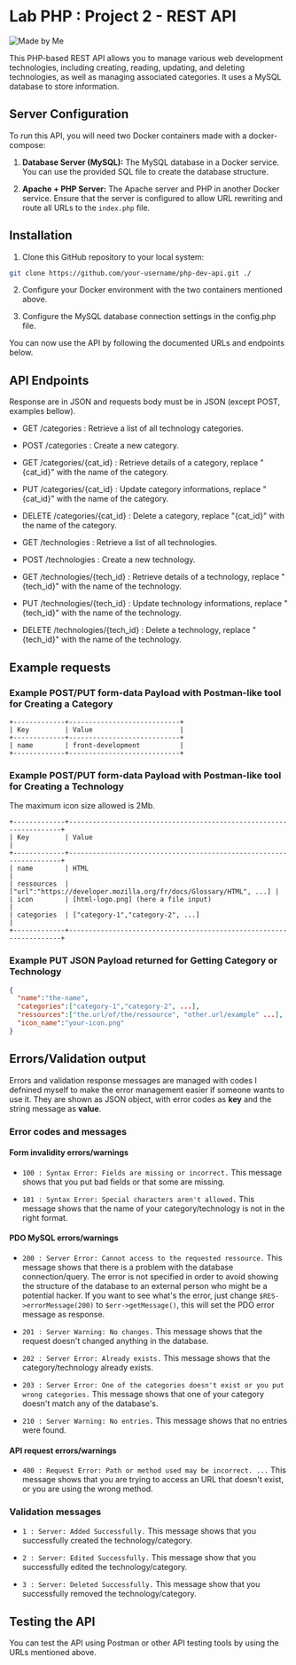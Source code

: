 # Lab PHP : Project 2 - REST API

![Made by Me](https://github.com/raven-panda/ressources/blob/main/badges/made-by-me.svg)

This PHP-based REST API allows you to manage various web development technologies, including creating, reading, updating, and deleting technologies, as well as managing associated categories. It uses a MySQL database to store information.

## Server Configuration

To run this API, you will need two Docker containers made with a docker-compose:

1. **Database Server (MySQL):** The MySQL database in a Docker service. You can use the provided SQL file to create the database structure.

2. **Apache + PHP Server:** The Apache server and PHP in another Docker service. Ensure that the server is configured to allow URL rewriting and route all URLs to the `index.php` file.

## Installation

1. Clone this GitHub repository to your local system:

```bash
git clone https://github.com/your-username/php-dev-api.git ./
```

2. Configure your Docker environment with the two containers mentioned above.

3. Configure the MySQL database connection settings in the config.php file.

You can now use the API by following the documented URLs and endpoints below.

## API Endpoints

Response are in JSON and requests body must be in JSON (except POST, examples bellow).

- GET /categories : Retrieve a list of all technology categories.

- POST /categories : Create a new category.

- GET /categories/{cat_id} : Retrieve details of a category, replace "{cat_id}" with the name of the category.

- PUT /categories/{cat_id} : Update category informations, replace "{cat_id}" with the name of the category.

- DELETE /categories/{cat_id} : Delete a category, replace "{cat_id}" with the name of the category.

- GET /technologies : Retrieve a list of all technologies.

- POST /technologies : Create a new technology.

- GET /technologies/{tech_id} : Retrieve details of a technology, replace "{tech_id}" with the name of the technology.

- PUT /technologies/{tech_id} : Update technology informations, replace "{tech_id}" with the name of the technology.

- DELETE /technologies/{tech_id} : Delete a technology, replace "{tech_id}" with the name of the technology.

## Example requests

### Example POST/PUT form-data Payload with Postman-like tool for Creating a Category

```
+-------------+----------------------------+
| Key         | Value                      |
+-------------+----------------------------+
| name        | front-development          |
+-------------+----------------------------+
```

### Example POST/PUT form-data Payload with Postman-like tool for Creating a Technology

The maximum icon size allowed is 2Mb.

```
+-------------+--------------------------------------------------------------------+
| Key         | Value                                                              |
+-------------+--------------------------------------------------------------------+
| name        | HTML                                                               |
| ressources  | ["url":"https://developer.mozilla.org/fr/docs/Glossary/HTML", ...] |
| icon        | [html-logo.png] (here a file input)                                |
| categories  | ["category-1","category-2", ...]                                   |
+-------------+--------------------------------------------------------------------+
```

### Example PUT JSON Payload returned for Getting Category or Technology

```json
{
  "name":"the-name",
  "categories":["category-1","category-2", ...],
  "ressources":["the.url/of/the/ressource", "other.url/example" ...],
  "icon_name":"your-icon.png"
}
```

## Errors/Validation output

Errors and validation response messages are managed with codes I defnined myself to make the error management easier if someone wants to use it. They are shown as JSON object, with error codes as **key** and the string message as **value**.

### Error codes and messages

#### Form invalidity errors/warnings

- `100 : Syntax Error: Fields are missing or incorrect.` This message shows that you put bad fields or that some are missing.

- `101 : Syntax Error: Special characters aren't allowed.` This message shows that the name of your category/technology is not in the right format.

#### PDO MySQL errors/warnings

- `200 : Server Error: Cannot access to the requested ressource.` This message shows that there is a problem with the database connection/query. The error is not specified in order to avoid showing the structure of the database to an external person who might be a potential hacker. If you want to see what's the error, just change `$RES->errorMessage(200)` to `$err->getMessage()`, this will set the PDO error message as response.

- `201 : Server Warning: No changes.` This message shows that the request doesn't changed anything in the database.

- `202 : Server Error: Already exists.` This message shows that the category/technology already exists.

- `203 : Server Error: One of the categories doesn't exist or you put wrong categories.` This message shows that one of your category doesn't match any of the database's.

- `210 : Server Warning: No entries.` This message shows that no entries were found.

#### API request errors/warnings

- `400 : Request Error: Path or method used may be incorrect. ...` This message shows that you are trying to access an URL that doesn't exist, or you are using the wrong method.

### Validation messages

- `1 : Server: Added Successfully.` This message shows that you successfully created the technology/category.

- `2 : Server: Edited Successfully.` This message show that you successfully edited the technology/category.

- `3 : Server: Deleted Successfully.` This message show that you successfully removed the technology/category.

## Testing the API

You can test the API using Postman or other API testing tools by using the URLs mentioned above.